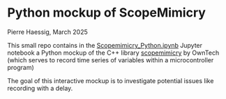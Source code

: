 # Python mockup of ScopeMimicry

Pierre Haessig, March 2025

This small repo contains in the [Scopemimicry_Python.ipynb](Scopemimicry_Python.ipynb) Jupyter notebook a Python mockup of the C++ library [scopemimicry](https://github.com/owntech-foundation/scopemimicry) by OwnTech (which serves to record time series of variables within a microcontroller program)

The goal of this interactive mockup is to investigate potential issues like recording with a delay.
